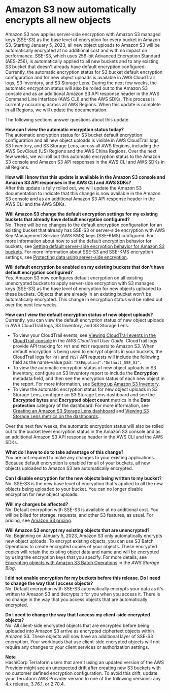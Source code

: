 # Amazon S3 now automatically encrypts all new objects<a name="default-encryption-faq"></a>

Amazon S3 now applies server\-side encryption with Amazon S3 managed keys \(SSE\-S3\) as the base level of encryption for every bucket in Amazon S3\. Starting January 5, 2023, all new object uploads to Amazon S3 will be automatically encrypted at no additional cost and with no impact on performance\. SSE\-S3, which uses 256\-bit Advanced Encryption Standard \(AES\-256\), is automatically applied to all new buckets and to any existing S3 bucket that doesn't already have default encryption configured\. Currently, the automatic encryption status for S3 bucket default encryption configuration and for new object uploads is available in AWS CloudTrail logs, S3 Inventory, and S3 Storage Lens\. During the next few weeks, the automatic encryption status will also be rolled out to the Amazon S3 console and as an additional Amazon S3 API response header in the AWS Command Line Interface \(AWS CLI\) and the AWS SDKs\. This process is currently occurring across all AWS Regions\. When this update is complete in all Regions, we will update the documentation\.

The following sections answer questions about this update\. 

**How can I view the automatic encryption status today?**  
The automatic encryption status for S3 bucket default encryption configuration and all new object uploads is visible in AWS CloudTrail logs, S3 Inventory, and S3 Storage Lens, across all AWS Regions, including the AWS GovCloud \(US\) Regions and the AWS China Regions\. Over the next few weeks, we will roll out this automatic encryption status to the Amazon S3 console and Amazon S3 API responses in the AWS CLI and AWS SDKs in all Regions\.

**How will I know that this update is available in the Amazon S3 console and Amazon S3 API responses in the AWS CLI and AWS SDKs?**  
After this update is fully rolled out, we will update the Amazon S3 documentation to indicate that this change is now available in the Amazon S3 console and as an additional Amazon S3 API response header in the AWS CLI and the AWS SDKs\.

**Will Amazon S3 change the default encryption settings for my existing buckets that already have default encryption configured?**  
No\. There will be no changes to the default encryption configuration for an existing bucket that already has SSE\-S3 or server\-side encryption with AWS Key Management Service \(AWS KMS\) keys \(SSE\-KMS\) configured\. For more information about how to set the default encryption behavior for buckets, see [Setting default server\-side encryption behavior for Amazon S3 buckets](bucket-encryption.md)\. For more information about SSE\-S3 and SSE\-KMS encryption settings, see [Protecting data using server\-side encryption](serv-side-encryption.md)\.

**Will default encryption be enabled on my existing buckets that don't have default encryption configured?**  
Yes\. Amazon S3 now configures default encryption on all existing unencrypted buckets to apply server\-side encryption with S3 managed keys \(SSE\-S3\) as the base level of encryption for new objects uploaded to these buckets\. Objects that are already in an existing bucket won't be automatically encrypted\. This change in encryption status will be rolled out over the next few weeks\.

**How can I view the default encryption status of new object uploads?**  
Currently, you can view the default encryption status of new object uploads in AWS CloudTrail logs, S3 Inventory, and S3 Storage Lens\.
+ To view your CloudTrail events, see [Viewing CloudTrail events in the CloudTrail console](https://docs.aws.amazon.com/awscloudtrail/latest/userguide/view-cloudtrail-events-console.html) in the *AWS CloudTrail User Guide*\. CloudTrail logs provide API tracking for `PUT` and `POST` requests to Amazon S3\. When default encryption is being used to encrypt objects in your buckets, the CloudTrail logs for `PUT` and `POST` API requests will include the following field as the name\-value pair: `"SSEApplied":"Default_SSE_S3"`\. 
+ To view the automatic encryption status of new object uploads in S3 Inventory, configure an S3 Inventory report to include the **Encryption** metadata field, and then see the encryption status of each new object in the report\. For more information, see [Setting up Amazon S3 Inventory](https://docs.aws.amazon.com/AmazonS3/latest/userguide/configure-inventory.html#storage-inventory-setting-up)\.
+ To view the automatic encryption status for new object uploads in S3 Storage Lens, configure an S3 Storage Lens dashboard and see the **Encrypted bytes** and **Encrypted object count** metrics in the **Data protection** category of the dashboard\. For more information, see [Creating an Amazon S3 Storage Lens dashboard](storage_lens_console_creating.md) and [Viewing S3 Storage Lens metrics on the dashboards](storage_lens_view_metrics_dashboard.md)\.

Over the next few weeks, the automatic encryption status will also be rolled out to the bucket level encryption status in the Amazon S3 console and as an additional Amazon S3 API response header in the AWS CLI and the AWS SDKs\. 

**What do I have to do to take advantage of this change?**  
You are not required to make any changes to your existing applications\. Because default encryption is enabled for all of your buckets, all new objects uploaded to Amazon S3 are automatically encrypted\.

**Can I disable encryption for the new objects being written to my bucket?**  
No\. SSE\-S3 is the new base level of encryption that's applied to all the new objects being uploaded to your bucket\. You can no longer disable encryption for new object uploads\.

**Will my charges be affected?**  
No\. Default encryption with SSE\-S3 is available at no additional cost\. You will be billed for storage, requests, and other S3 features, as usual\. For pricing, see [Amazon S3 pricing](http://aws.amazon.com/s3/pricing/)\.

**Will Amazon S3 encrypt my existing objects that are unencrypted?**  
No\. Beginning on January 5, 2023, Amazon S3 only automatically encrypts new object uploads\. To encrypt existing objects, you can use S3 Batch Operations to create encrypted copies of your objects\. These encrypted copies will retain the existing object data and name and will be encrypted by using the encryption keys that you specify\. For more details, see [Encrypting objects with Amazon S3 Batch Operations](http://aws.amazon.com/blogs/storage/encrypting-objects-with-amazon-s3-batch-operations/) in the *AWS Storage Blog*\.

**I did not enable encryption for my buckets before this release\. Do I need to change the way that I access objects?**  
No\. Default encryption with SSE\-S3 automatically encrypts your data as it's written to Amazon S3 and decrypts it for you when you access it\. There is no change in the way that you access objects that are automatically encrypted\.

**Do I need to change the way that I access my client\-side encrypted objects?**  
No\. All client\-side encrypted objects that are encrypted before being uploaded into Amazon S3 arrive as encrypted ciphertext objects within Amazon S3\. These objects will now have an additional layer of SSE\-S3 encryption\. Your workloads that use client\-side encrypted objects will not require any changes to your client services or authorization settings\.

**Note**  
HashiCorp Terraform users that aren't using an updated version of the AWS Provider might see an unexpected drift after creating new S3 buckets with no customer defined encryption configuration\. To avoid this drift, update your Terraform AWS Provider version to one of the following versions: any 4\.x release, 3\.76\.1, or 2\.70\.4\.